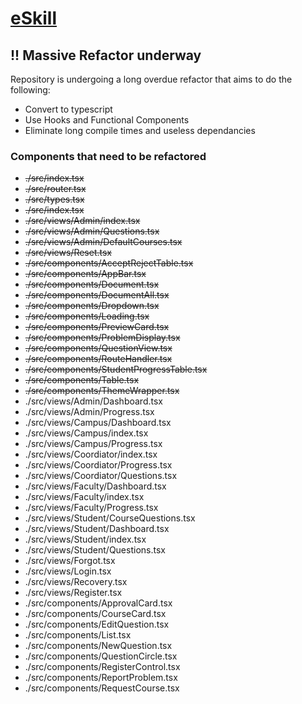 # [eSkill](https://care.srmist.edu.in/eskill)

## !! Massive Refactor underway
Repository is undergoing a long overdue refactor that aims to do the following: 
- Convert to typescript
- Use Hooks and Functional Components
- Eliminate long compile times and useless dependancies

### Components that need to be refactored
- ~~./src/index.tsx~~
- ~~./src/router.tsx~~
- ~~./src/types.tsx~~
- ~~./src/index.tsx~~
- ~~./src/views/Admin/index.tsx~~
- ~~./src/views/Admin/Questions.tsx~~
- ~~./src/views/Admin/DefaultCourses.tsx~~
- ~~./src/views/Reset.tsx~~
- ~~./src/components/AcceptRejectTable.tsx~~
- ~~./src/components/AppBar.tsx~~
- ~~./src/components/Document.tsx~~
- ~~./src/components/DocumentAll.tsx~~
- ~~./src/components/Dropdown.tsx~~
- ~~./src/components/Loading.tsx~~
- ~~./src/components/PreviewCard.tsx~~
- ~~./src/components/ProblemDisplay.tsx~~
- ~~./src/components/QuestionView.tsx~~
- ~~./src/components/RouteHandler.tsx~~
- ~~./src/components/StudentProgressTable.tsx~~
- ~~./src/components/Table.tsx~~
- ~~./src/components/ThemeWrapper.tsx~~
- ./src/views/Admin/Dashboard.tsx
- ./src/views/Admin/Progress.tsx
- ./src/views/Campus/Dashboard.tsx
- ./src/views/Campus/index.tsx
- ./src/views/Campus/Progress.tsx
- ./src/views/Coordiator/index.tsx
- ./src/views/Coordiator/Progress.tsx
- ./src/views/Coordiator/Questions.tsx
- ./src/views/Faculty/Dashboard.tsx
- ./src/views/Faculty/index.tsx
- ./src/views/Faculty/Progress.tsx
- ./src/views/Student/CourseQuestions.tsx
- ./src/views/Student/Dashboard.tsx
- ./src/views/Student/index.tsx
- ./src/views/Student/Questions.tsx
- ./src/views/Forgot.tsx
- ./src/views/Login.tsx
- ./src/views/Recovery.tsx
- ./src/views/Register.tsx
- ./src/components/ApprovalCard.tsx
- ./src/components/CourseCard.tsx
- ./src/components/EditQuestion.tsx
- ./src/components/List.tsx
- ./src/components/NewQuestion.tsx
- ./src/components/QuestionCircle.tsx
- ./src/components/RegisterControl.tsx
- ./src/components/ReportProblem.tsx
- ./src/components/RequestCourse.tsx